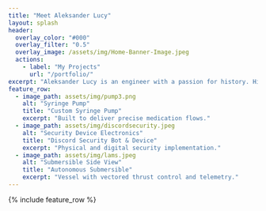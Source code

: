 ```yaml
---
title: "Meet Aleksander Lucy"
layout: splash
header:
  overlay_color: "#000"
  overlay_filter: "0.5"
  overlay_image: /assets/img/Home-Banner-Image.jpeg
  actions:
    - label: "My Projects"
      url: "/portfolio/"
excerpt: "Aleksander Lucy is an engineer with a passion for history. His area of expertise is mechanical engineering, with an emphasis in digital fabrication and a liberal arts skillset."
feature_row:
  - image_path: assets/img/pump3.png
    alt: "Syringe Pump"
    title: "Custom Syringe Pump"
    excerpt: "Built to deliver precise medication flows."
  - image_path: assets/img/discordsecurity.jpeg
    alt: "Security Device Electronics"
    title: "Discord Security Bot & Device"
    excerpt: "Physical and digital security implementation."
  - image_path: assets/img/lams.jpeg
    alt: "Submersible Side View"
    title: "Autonomous Submersible"
    excerpt: "Vessel with vectored thrust control and telemetry."
---
```


{% include feature_row %}

